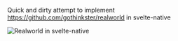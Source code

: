 Quick and dirty attempt to implement https://github.com/gothinkster/realworld in svelte-native

![Realworld in svelte-native](https://raw.githubusercontent.com/halfnelson/svelte-native-realworld/master/nativescript-svelte-realworld.gif)




